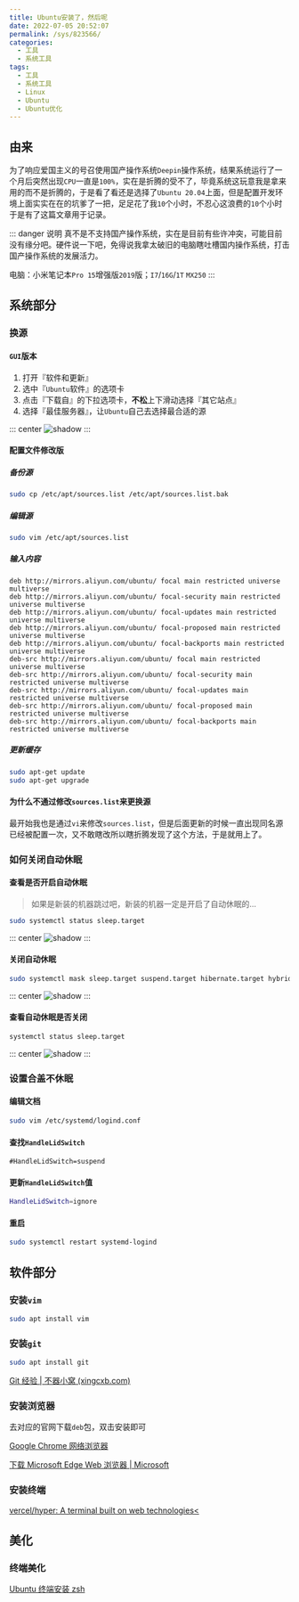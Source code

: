 ```yaml
---
title: Ubuntu安装了，然后呢
date: 2022-07-05 20:52:07
permalink: /sys/823566/
categories:
  - 工具
  - 系统工具
tags:
  - 工具
  - 系统工具
  - Linux
  - Ubuntu
  - Ubuntu优化
---
```


## 由来

为了响应爱国主义的号召使用国产操作系统`Deepin`操作系统，结果系统运行了一个月后突然出现`CPU`一直是`100%`，实在是折腾的受不了，毕竟系统这玩意我是拿来用的而不是折腾的，于是看了看还是选择了`Ubuntu 20.04`上面，但是配置开发环境上面实实在在的坑爹了一把，足足花了我`10`个小时，不忍心这浪费的`10`个小时于是有了这篇文章用于记录。

<!-- more -->

::: danger 说明
真不是不支持国产操作系统，实在是目前有些许冲突，可能目前没有缘分吧。硬件说一下吧，免得说我拿太破旧的电脑瞎吐槽国内操作系统，打击国产操作系统的发展活力。

电脑：小米笔记本`Pro 15`增强版`2019`版；`I7`/`16G`/`1T` `MX250`
:::

## 系统部分

### 换源

#### `GUI`版本

1. 打开『软件和更新』
2. 选中『`Ubuntu`软件』的选项卡
3. 点击『下载自』的下拉选项卡，**不松**上下滑动选择『其它站点』
4. 选择『最佳服务器』，让`Ubuntu`自己去选择最合适的源

::: center
![shadow](https://cdn.staticaly.com/gh/xingcxb/blog_img@blog1/%E7%B3%BB%E7%BB%9F/Linux/Snipaste_2022-07-05_14-16-31.png)
:::

#### 配置文件修改版

##### 备份源

``` bash
sudo cp /etc/apt/sources.list /etc/apt/sources.list.bak
```

##### 编辑源

``` bash
sudo vim /etc/apt/sources.list
```

##### 输入内容

``` shell
deb http://mirrors.aliyun.com/ubuntu/ focal main restricted universe multiverse
deb http://mirrors.aliyun.com/ubuntu/ focal-security main restricted universe multiverse
deb http://mirrors.aliyun.com/ubuntu/ focal-updates main restricted universe multiverse
deb http://mirrors.aliyun.com/ubuntu/ focal-proposed main restricted universe multiverse
deb http://mirrors.aliyun.com/ubuntu/ focal-backports main restricted universe multiverse
deb-src http://mirrors.aliyun.com/ubuntu/ focal main restricted universe multiverse
deb-src http://mirrors.aliyun.com/ubuntu/ focal-security main restricted universe multiverse
deb-src http://mirrors.aliyun.com/ubuntu/ focal-updates main restricted universe multiverse
deb-src http://mirrors.aliyun.com/ubuntu/ focal-proposed main restricted universe multiverse
deb-src http://mirrors.aliyun.com/ubuntu/ focal-backports main restricted universe multiverse
```

##### 更新缓存

``` bash
sudo apt-get update
sudo apt-get upgrade
```

#### 为什么不通过修改`sources.list`来更换源

最开始我也是通过`vi`来修改`sources.list`，但是后面更新的时候一直出现同名源已经被配置一次，又不敢瞎改所以瞎折腾发现了这个方法，于是就用上了。

### 如何关闭自动休眠

#### 查看是否开启自动休眠

> 如果是新装的机器跳过吧，新装的机器一定是开启了自动休眠的...

``` bash
sudo systemctl status sleep.target
```

::: center
![shadow](https://cdn.staticaly.com/gh/xingcxb/blog_img@blog1/%E7%B3%BB%E7%BB%9F/Linux/checkAutoSleep.png)
:::

#### 关闭自动休眠

``` bash
sudo systemctl mask sleep.target suspend.target hibernate.target hybrid-sleep.target
```

::: center
![shadow](https://cdn.staticaly.com/gh/xingcxb/blog_img@blog1/%E7%B3%BB%E7%BB%9F/Linux/closeAutoSleep.png)
:::

#### 查看自动休眠是否关闭

``` bash
systemctl status sleep.target
```

::: center
![shadow](https://cdn.staticaly.com/gh/xingcxb/blog_img@blog1/%E7%B3%BB%E7%BB%9F/Linux/checkAutoSleep2.png)
:::

### 设置合盖不休眠

#### 编辑文档

``` bash
sudo vim /etc/systemd/logind.conf
```

#### 查找`HandleLidSwitch`

```
#HandleLidSwitch=suspend
```

#### 更新`HandleLidSwitch`值

``` bash
HandleLidSwitch=ignore
```

#### 重启

``` bash
sudo systemctl restart systemd-logind
```

## 软件部分

### 安装`vim`

``` bash
sudo apt install vim
```

### 安装`git`

``` bash
sudo apt install git
```

[Git 经验 | 不器小窝 (xingcxb.com)](https://xingcxb.com/dev/f57d40/)

### 安装浏览器

去对应的官网下载`deb`包，双击安装即可

[Google Chrome 网络浏览器](https://www.google.cn/chrome/index.html)

[下载 Microsoft Edge Web 浏览器 | Microsoft](https://www.microsoft.com/zh-cn/edge)

### 安装终端

[vercel/hyper: A terminal built on web technologies<](https://github.com/vercel/hyper)

## 美化

### 终端美化

[Ubuntu 终端安装 zsh](/sys/f88de1)
